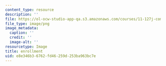 ```yaml
---
content_type: resource
description: ''
file: https://ol-ocw-studio-app-qa.s3.amazonaws.com/courses/11-127j-computer-games-and-simulations-for-education-and-exploration-spring-2015/e8e346b36762fd46259d253ba963bc7e_19.png
file_type: image/png
image_metadata:
  caption: ''
  credit: ''
  image-alt: ''
resourcetype: Image
title: enrollment
uid: e8e346b3-6762-fd46-259d-253ba963bc7e
---
```

